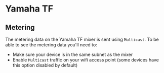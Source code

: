 # Yamaha TF

## Metering

The metering data on the Yamaha TF mixer is sent using `Multicast`. To be able to see the metering data
you'll need to:

- Make sure your device is in the same subnet as the mixer
- Enable `Multicast` traffic on your wifi access point (some devices have this option disabled by default)